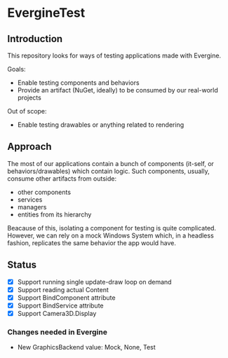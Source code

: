 # EvergineTest

## Introduction

This repository looks for ways of testing applications made with Evergine.

Goals:
- Enable testing components and behaviors
- Provide an artifact (NuGet, ideally) to be consumed by our real-world projects

Out of scope:
- Enable testing drawables or anything related to rendering

## Approach

The most of our applications contain a bunch of components (it-self, or behaviors/drawables) which contain logic.
Such components, usually, consume other artifacts from outside:
- other components
- services
- managers
- entities from its hierarchy

Beacause of this, isolating a component for testing is quite complicated.
However, we can rely on a mock Windows System which, in a headless fashion, replicates the same behavior the app would have.

## Status

- [x] Support running single update-draw loop on demand
- [x] Support reading actual Content
- [x] Support BindComponent attribute
- [x] Support BindService attribute
- [x] Support Camera3D.Display

### Changes needed in Evergine

- New GraphicsBackend value: Mock, None, Test